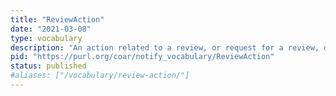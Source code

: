 ```yaml
---
title: "ReviewAction"
date: "2021-03-08"
type: vocabulary
description: "An action related to a review, or request for a review, of a resource"
pid: "https://purl.org/coar/notify_vocabulary/ReviewAction"
status: published
#aliases: ["/vocabulary/review-action/"]
---
```



